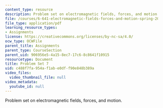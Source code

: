 ```yaml
---
content_type: resource
description: Problem set on electromagnetic fields, forces, and motion.
file: /courses/6-641-electromagnetic-fields-forces-and-motion-spring-2005/c488f7fa954af1abe0dff90e848b389a_ps7sp05.pdf
file_type: application/pdf
learning_resource_types:
- Assignments
license: https://creativecommons.org/licenses/by-nc-sa/4.0/
ocw_type: OCWFile
parent_title: Assignments
parent_type: CourseSection
parent_uid: 906956e5-4a15-8ec7-17c6-8c8641f10915
resourcetype: Document
title: Problem Set 7
uid: c488f7fa-954a-f1ab-e0df-f90e848b389a
video_files:
  video_thumbnail_file: null
video_metadata:
  youtube_id: null
---
```

Problem set on electromagnetic fields, forces, and motion.